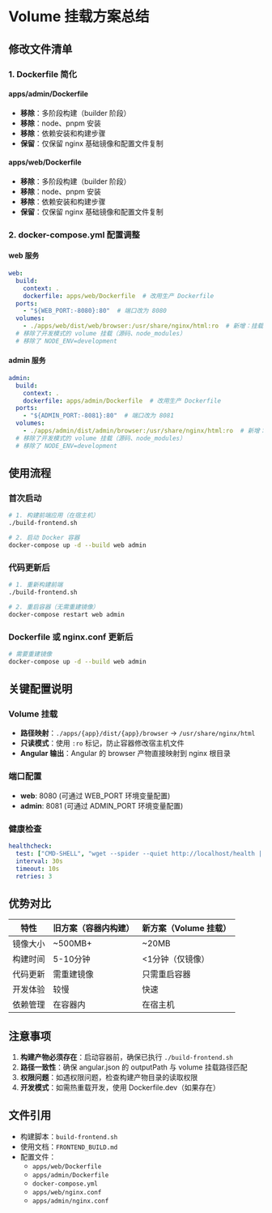 # Volume 挂载方案总结

## 修改文件清单

### 1. Dockerfile 简化

#### apps/admin/Dockerfile
- **移除**：多阶段构建（builder 阶段）
- **移除**：node、pnpm 安装
- **移除**：依赖安装和构建步骤
- **保留**：仅保留 nginx 基础镜像和配置文件复制

#### apps/web/Dockerfile
- **移除**：多阶段构建（builder 阶段）
- **移除**：node、pnpm 安装
- **移除**：依赖安装和构建步骤
- **保留**：仅保留 nginx 基础镜像和配置文件复制

### 2. docker-compose.yml 配置调整

#### web 服务
```yaml
web:
  build:
    context: .
    dockerfile: apps/web/Dockerfile  # 改用生产 Dockerfile
  ports:
    - "${WEB_PORT:-8080}:80"  # 端口改为 8080
  volumes:
    - ./apps/web/dist/web/browser:/usr/share/nginx/html:ro  # 新增：挂载构建产物
  # 移除了开发模式的 volume 挂载（源码、node_modules）
  # 移除了 NODE_ENV=development
```

#### admin 服务
```yaml
admin:
  build:
    context: .
    dockerfile: apps/admin/Dockerfile  # 改用生产 Dockerfile
  ports:
    - "${ADMIN_PORT:-8081}:80"  # 端口改为 8081
  volumes:
    - ./apps/admin/dist/admin/browser:/usr/share/nginx/html:ro  # 新增：挂载构建产物
  # 移除了开发模式的 volume 挂载（源码、node_modules）
  # 移除了 NODE_ENV=development
```

## 使用流程

### 首次启动

```bash
# 1. 构建前端应用（在宿主机）
./build-frontend.sh

# 2. 启动 Docker 容器
docker-compose up -d --build web admin
```

### 代码更新后

```bash
# 1. 重新构建前端
./build-frontend.sh

# 2. 重启容器（无需重建镜像）
docker-compose restart web admin
```

### Dockerfile 或 nginx.conf 更新后

```bash
# 需要重建镜像
docker-compose up -d --build web admin
```

## 关键配置说明

### Volume 挂载
- **路径映射**：`./apps/{app}/dist/{app}/browser` → `/usr/share/nginx/html`
- **只读模式**：使用 `:ro` 标记，防止容器修改宿主机文件
- **Angular 输出**：Angular 的 browser 产物直接映射到 nginx 根目录

### 端口配置
- **web**: 8080 (可通过 WEB_PORT 环境变量配置)
- **admin**: 8081 (可通过 ADMIN_PORT 环境变量配置)

### 健康检查
```yaml
healthcheck:
  test: ["CMD-SHELL", "wget --spider --quiet http://localhost/health || exit 1"]
  interval: 30s
  timeout: 10s
  retries: 3
```

## 优势对比

| 特性 | 旧方案（容器内构建） | 新方案（Volume 挂载） |
|------|---------------------|---------------------|
| 镜像大小 | ~500MB+ | ~20MB |
| 构建时间 | 5-10分钟 | <1分钟（仅镜像） |
| 代码更新 | 需重建镜像 | 只需重启容器 |
| 开发体验 | 较慢 | 快速 |
| 依赖管理 | 在容器内 | 在宿主机 |

## 注意事项

1. **构建产物必须存在**：启动容器前，确保已执行 `./build-frontend.sh`
2. **路径一致性**：确保 angular.json 的 outputPath 与 volume 挂载路径匹配
3. **权限问题**：如遇权限问题，检查构建产物目录的读取权限
4. **开发模式**：如需热重载开发，使用 Dockerfile.dev（如果存在）

## 文件引用

- 构建脚本：`build-frontend.sh`
- 使用文档：`FRONTEND_BUILD.md`
- 配置文件：
  - `apps/web/Dockerfile`
  - `apps/admin/Dockerfile`
  - `docker-compose.yml`
  - `apps/web/nginx.conf`
  - `apps/admin/nginx.conf`
